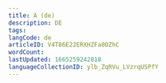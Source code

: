 ```yaml
---
title: A (de)
description: DE
tags: 
langCode: de
articleID: V4T86E22ERXHZFa8OZhC
wordCount: 
lastUpdated: 1665259242818
languageCollectionID: ylb_ZqRVu_LVzrqUSPfY
---
```



